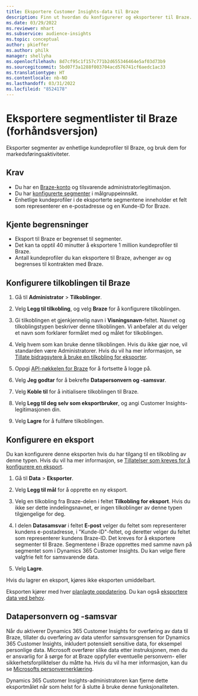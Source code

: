 ```yaml
---
title: Eksportere Customer Insights-data til Braze
description: Finn ut hvordan du konfigurerer og eksporterer til Braze.
ms.date: 03/29/2022
ms.reviewer: mhart
ms.subservice: audience-insights
ms.topic: conceptual
author: pkieffer
ms.author: philk
manager: shellyha
ms.openlocfilehash: 8d7cf95c1f157c771b2d655346464e5af03d73b9
ms.sourcegitcommit: 5bd07f3a1288f003704acd576741cf6aedc1ac33
ms.translationtype: HT
ms.contentlocale: nb-NO
ms.lasthandoff: 03/31/2022
ms.locfileid: "8524178"
---
```

# <a name="export-segment-lists-to-braze-preview"></a>Eksportere segmentlister til Braze (forhåndsversjon)

Eksporter segmenter av enhetlige kundeprofiler til Braze, og bruk dem for markedsføringsaktiviteter.

## <a name="prerequisites"></a>Krav

-   Du har en [Braze-konto](https://www.braze.com/) og tilsvarende administratorlegitimasjon.
-   Du har [konfigurerte segmenter](segments.md) i målgruppeinnsikt.
-   Enhetlige kundeprofiler i de eksporterte segmentene inneholder et felt som representerer en e-postadresse og en Kunde-ID for Braze. 

## <a name="known-limitations"></a>Kjente begrensninger

- Eksport til Braze er begrenset til segmenter.
- Det kan ta opptil 40 minutter å eksportere 1 million kundeprofiler til Braze. 
- Antall kundeprofiler du kan eksportere til Braze, avhenger av og begrenses til kontrakten med Braze.

## <a name="set-up-connection-to-braze"></a>Konfigurere tilkoblingen til Braze

1. Gå til **Administrator** > **Tilkoblinger**.

1. Velg **Legg til tilkobling**, og velg **Braze** for å konfigurere tilkoblingen.

1. Gi tilkoblingen et gjenkjennelig navn i **Visningsnavn**-feltet. Navnet og tilkoblingstypen beskriver denne tilkoblingen. Vi anbefaler at du velger et navn som forklarer formålet med og målet for tilkoblingen.

1. Velg hvem som kan bruke denne tilkoblingen. Hvis du ikke gjør noe, vil standarden være Administratorer. Hvis du vil ha mer informasjon, se [Tillate bidragsytere å bruke en tilkobling for eksporter](connections.md#allow-contributors-to-use-a-connection-for-exports).

1. Oppgi [API-nøkkelen for Braze](https://www.braze.com/docs/api/basics/) for å fortsette å logge på. 

1. Velg **Jeg godtar** for å bekrefte **Datapersonvern og -samsvar**.

1. Velg **Koble til** for å initialisere tilkoblingen til Braze.

1. Velg **Legg til deg selv som eksportbruker**, og angi Customer Insights-legitimasjonen din.

1. Velg **Lagre** for å fullføre tilkoblingen.

## <a name="configure-an-export"></a>Konfigurere en eksport

Du kan konfigurere denne eksporten hvis du har tilgang til en tilkobling av denne typen. Hvis du vil ha mer informasjon, se [Tillatelser som kreves for å konfigurere en eksport](export-destinations.md#set-up-a-new-export).

1. Gå til **Data** > **Eksporter**.

1. Velg **Legg til mål** for å opprette en ny eksport.

1. Velg en tilkobling fra Braze-delen i feltet **Tilkobling for eksport**. Hvis du ikke ser dette inndelingsnavnet, er ingen tilkoblinger av denne typen tilgjengelige for deg.  

3. I delen **Datasamsvar** i feltet **E-post** velger du feltet som representerer kundens e-postadresse, i "Kunde-ID"-feltet, og deretter velger du feltet som representerer kundens Braze-ID. Det kreves for å eksportere segmenter til Braze. Segmentene i Braze opprettes med samme navn på segmentet som i Dynamics 365 Customer Insights. Du kan velge flere valgfrie felt for samsvarende data. 

1. Velg **Lagre**.

Hvis du lagrer en eksport, kjøres ikke eksporten umiddelbart.

Eksporten kjører med hver [planlagte oppdatering](system.md#schedule-tab). Du kan også [eksportere data ved behov](export-destinations.md#run-exports-on-demand). 


## <a name="data-privacy-and-compliance"></a>Datapersonvern og -samsvar

Når du aktiverer Dynamics 365 Customer Insights for overføring av data til Braze, tillater du overføring av data utenfor samsvarsgrensen for Dynamics 365 Customer Insights, inkludert potensielt sensitive data, for eksempel personlige data. Microsoft overfører slike data etter instruksjonen, men du er ansvarlig for å sørge for at Braze oppfyller eventuelle personvern- eller sikkerhetsforpliktelser du måtte ha. Hvis du vil ha mer informasjon, kan du se [Microsofts personvernerklæring](https://go.microsoft.com/fwlink/?linkid=396732).

Dynamics 365 Customer Insights-administratoren kan fjerne dette eksportmålet når som helst for å slutte å bruke denne funksjonaliteten.
